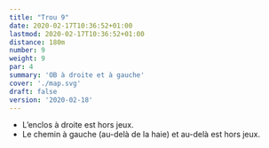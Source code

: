 ```yaml
---
title: "Trou 9"
date: 2020-02-17T10:36:52+01:00
lastmod: 2020-02-17T10:36:52+01:00
distance: 180m
number: 9
weight: 9
par: 4
summary: 'OB à droite et à gauche'
cover: './map.svg'
draft: false
version: '2020-02-18'
---
```


- L’enclos à droite est hors jeux.
- Le chemin à gauche (au-delà de la haie) et au-delà est hors jeux.
